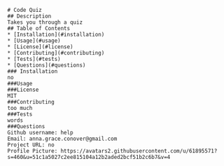 
    # Code Quiz
    ## Description
    Takes you through a quiz
    ## Table of Contents
    * [Installation](#installation)
    * [Usage](#usage)
    * [License](#license)
    * [Contributing](#contributing)
    * [Tests](#tests)
    * [Questions](#questions)
    ### Installation
    no
    ###Usage
    ###License
    MIT
    ###Contributing
    too much
    ###Tests
    words
    ###Questions
    Github username: help
    Email: anna.grace.conover@gmail.com
    Project URL: no
    Profile Picture: https://avatars2.githubusercontent.com/u/61895571?s=460&u=51c1a5027c2ee815104a12b2aded2bcf51b2c6b7&v=4

    